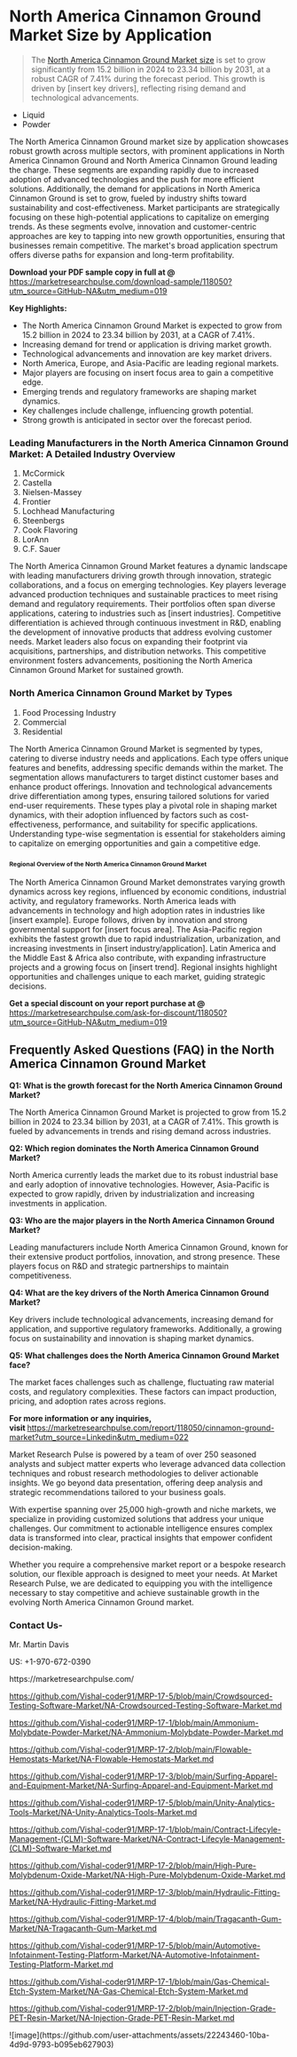 <h1>North America Cinnamon Ground Market&nbsp;Size by Application</h1><blockquote><p>The <a href="https://marketresearchpulse.com/download-sample/118050?utm_source=GitHub-NA&amp;utm_medium=019">North America Cinnamon Ground Market size</a> is set to grow significantly from 15.2 billion in 2024 to 23.34 billion by 2031, at a robust CAGR of 7.41% during the forecast period. This growth is driven by [insert key drivers], reflecting rising demand and technological advancements.</p></blockquote><ul><li>Liquid<li> Powder</li></ul><p>The North America Cinnamon Ground market size by application showcases robust growth across multiple sectors, with prominent applications in North America Cinnamon Ground and North America Cinnamon Ground leading the charge. These segments are expanding rapidly due to increased adoption of advanced technologies and the push for more efficient solutions. Additionally, the demand for applications in North America Cinnamon Ground is set to grow, fueled by industry shifts toward sustainability and cost-effectiveness. Market participants are strategically focusing on these high-potential applications to capitalize on emerging trends. As these segments evolve, innovation and customer-centric approaches are key to tapping into new growth opportunities, ensuring that businesses remain competitive. The market's broad application spectrum offers diverse paths for expansion and long-term profitability.</p><p><strong>Download your PDF sample copy in full at @ </strong><a href="https://marketresearchpulse.com/download-sample/118050?utm_source=GitHub-NA&amp;utm_medium=019">https://marketresearchpulse.com/download-sample/118050?utm_source=GitHub-NA&amp;utm_medium=019</a></p><p><strong>Key Highlights: </strong></p><ul><li>The North America Cinnamon Ground Market is expected to grow from 15.2 billion in 2024 to 23.34 billion by 2031, at a CAGR of 7.41%.</li><li>Increasing demand for trend or application is driving market growth.</li><li>Technological advancements and innovation are key market drivers.</li><li>North America, Europe, and Asia-Pacific are leading regional markets.</li><li>Major players are focusing on insert focus area to gain a competitive edge.</li><li>Emerging trends and regulatory frameworks are shaping market dynamics.</li><li>Key challenges include challenge, influencing growth potential.</li><li>Strong growth is anticipated in sector over the forecast period.</li></ul><h3>Leading Manufacturers in the North America Cinnamon Ground Market: A Detailed Industry Overview</h3><ol><li>McCormick</li><li>Castella</li><li>Nielsen-Massey</li><li>Frontier</li><li>Lochhead Manufacturing</li><li>Steenbergs</li><li>Cook Flavoring</li><li>LorAnn</li><li>C.F. Sauer</li></ol><div class="flex max-w-full flex-col flex-grow"><div class="min-h-8 text-message flex w-full flex-col items-end gap-2 whitespace-normal break-words [.text-message+&amp;]:mt-5" dir="auto" data-message-author-role="assistant" data-message-id="fd8432e4-4910-450d-b182-61b7bfb0a01f" data-message-model-slug="gpt-4o"><div class="flex w-full flex-col gap-1 empty:hidden first:pt-[3px]"><div class="markdown prose w-full break-words dark:prose-invert light"><p>The North America Cinnamon Ground Market features a dynamic landscape with leading manufacturers driving growth through innovation, strategic collaborations, and a focus on emerging technologies. Key players leverage advanced production techniques and sustainable practices to meet rising demand and regulatory requirements. Their portfolios often span diverse applications, catering to industries such as [insert industries]. Competitive differentiation is achieved through continuous investment in R&amp;D, enabling the development of innovative products that address evolving customer needs. Market leaders also focus on expanding their footprint via acquisitions, partnerships, and distribution networks. This competitive environment fosters advancements, positioning the North America Cinnamon Ground Market for sustained growth.</p></div></div></div></div><h3>North America Cinnamon Ground Market by Types</h3><ol><li>Food Processing Industry<li> Commercial<li> Residential</li></ol><div class="flex max-w-full flex-col flex-grow"><div class="min-h-8 text-message flex w-full flex-col items-end gap-2 whitespace-normal break-words [.text-message+&amp;]:mt-5" dir="auto" data-message-author-role="assistant" data-message-id="084470be-0bb7-4664-bddf-5156b4f41249" data-message-model-slug="gpt-4o-mini"><div class="flex w-full flex-col gap-1 empty:hidden first:pt-[3px]"><div class="markdown prose w-full break-words dark:prose-invert light"><p>The North America Cinnamon Ground Market is segmented by types, catering to diverse industry needs and applications. Each type offers unique features and benefits, addressing specific demands within the market. The segmentation allows manufacturers to target distinct customer bases and enhance product offerings. Innovation and technological advancements drive differentiation among types, ensuring tailored solutions for varied end-user requirements. These types play a pivotal role in shaping market dynamics, with their adoption influenced by factors such as cost-effectiveness, performance, and suitability for specific applications. Understanding type-wise segmentation is essential for stakeholders aiming to capitalize on emerging opportunities and gain a competitive edge.</p></div></div></div></div><h3><span style="font-size: 11px;">Regional Overview of the North America Cinnamon Ground Market</span></h3><div class="flex max-w-full flex-col flex-grow"><div class="min-h-8 text-message flex w-full flex-col items-end gap-2 whitespace-normal break-words [.text-message+&amp;]:mt-5" dir="auto" data-message-author-role="assistant" data-message-id="e9038762-ce64-4e30-91c9-9bd413514231" data-message-model-slug="gpt-4o-mini"><div class="flex w-full flex-col gap-1 empty:hidden first:pt-[3px]"><div class="markdown prose w-full break-words dark:prose-invert light"><p>The North America Cinnamon Ground Market demonstrates varying growth dynamics across key regions, influenced by economic conditions, industrial activity, and regulatory frameworks. North America leads with advancements in technology and high adoption rates in industries like [insert example]. Europe follows, driven by innovation and strong governmental support for [insert focus area]. The Asia-Pacific region exhibits the fastest growth due to rapid industrialization, urbanization, and increasing investments in [insert industry/application]. Latin America and the Middle East &amp; Africa also contribute, with expanding infrastructure projects and a growing focus on [insert trend]. Regional insights highlight opportunities and challenges unique to each market, guiding strategic decisions.</p></div></div></div></div><p><strong>Get a special discount on your report purchase at @ </strong><a href="https://marketresearchpulse.com/ask-for-discount/118050?utm_source=GitHub-NA&amp;utm_medium=019">https://marketresearchpulse.com/ask-for-discount/118050?utm_source=GitHub-NA&amp;utm_medium=019</a></p><h2>Frequently Asked Questions (FAQ) in the North America Cinnamon Ground Market</h2><p><strong>Q1: What is the growth forecast for the North America Cinnamon Ground Market?</strong></p><p>The North America Cinnamon Ground Market is projected to grow from 15.2 billion in 2024 to 23.34 billion by 2031, at a CAGR of 7.41%. This growth is fueled by advancements in trends and rising demand across industries.</p><p><strong>Q2: Which region dominates the North America Cinnamon Ground Market?</strong></p><p>North America currently leads the market due to its robust industrial base and early adoption of innovative technologies. However, Asia-Pacific is expected to grow rapidly, driven by industrialization and increasing investments in application.</p><p><strong>Q3: Who are the major players in the North America Cinnamon Ground Market?</strong></p><p>Leading manufacturers include North America Cinnamon Ground, known for their extensive product portfolios, innovation, and strong presence. These players focus on R&amp;D and strategic partnerships to maintain competitiveness.</p><p><strong>Q4: What are the key drivers of the North America Cinnamon Ground Market?</strong></p><p>Key drivers include technological advancements, increasing demand for application, and supportive regulatory frameworks. Additionally, a growing focus on sustainability and innovation is shaping market dynamics.</p><p><strong>Q5: What challenges does the North America Cinnamon Ground Market face?</strong></p><p>The market faces challenges such as challenge, fluctuating raw material costs, and regulatory complexities. These factors can impact production, pricing, and adoption rates across regions.</p><p><strong>For more information or any inquiries, visit&nbsp;</strong><a href="https://marketresearchpulse.com/report/118050/cinnamon-ground-market?utm_source=Linkedin&utm_medium=022">https://marketresearchpulse.com/report/118050/cinnamon-ground-market?utm_source=Linkedin&utm_medium=022</a></p><p>Market Research Pulse is powered by a team of over 250 seasoned analysts and subject matter experts who leverage advanced data collection techniques and robust research methodologies to deliver actionable insights. We go beyond data presentation, offering deep analysis and strategic recommendations tailored to your business goals.</p><p>With expertise spanning over 25,000 high-growth and niche markets, we specialize in providing customized solutions that address your unique challenges. Our commitment to actionable intelligence ensures complex data is transformed into clear, practical insights that empower confident decision-making.</p><p>Whether you require a comprehensive market report or a bespoke research solution, our flexible approach is designed to meet your needs. At Market Research Pulse, we are dedicated to equipping you with the intelligence necessary to stay competitive and achieve sustainable growth in the evolving North America Cinnamon Ground market.</p><h3><strong>Contact Us-</strong></h3><p>Mr. Martin Davis</p><p>US: +1-970-672-0390</p><p>https://marketresearchpulse.com/</p><p><a href="https://github.com/Vishal-coder91/MRP-17-5/blob/main/Crowdsourced-Testing-Software-Market/NA-Crowdsourced-Testing-Software-Market.md">https://github.com/Vishal-coder91/MRP-17-5/blob/main/Crowdsourced-Testing-Software-Market/NA-Crowdsourced-Testing-Software-Market.md</a></p><p><a href="https://github.com/Vishal-coder91/MRP-17-1/blob/main/Ammonium-Molybdate-Powder-Market/NA-Ammonium-Molybdate-Powder-Market.md">https://github.com/Vishal-coder91/MRP-17-1/blob/main/Ammonium-Molybdate-Powder-Market/NA-Ammonium-Molybdate-Powder-Market.md</a></p><p><a href="https://github.com/Vishal-coder91/MRP-17-2/blob/main/Flowable-Hemostats-Market/NA-Flowable-Hemostats-Market.md">https://github.com/Vishal-coder91/MRP-17-2/blob/main/Flowable-Hemostats-Market/NA-Flowable-Hemostats-Market.md</a></p><p><a href="https://github.com/Vishal-coder91/MRP-17-3/blob/main/Surfing-Apparel-and-Equipment-Market/NA-Surfing-Apparel-and-Equipment-Market.md">https://github.com/Vishal-coder91/MRP-17-3/blob/main/Surfing-Apparel-and-Equipment-Market/NA-Surfing-Apparel-and-Equipment-Market.md</a></p><p><a href="https://github.com/Vishal-coder91/MRP-17-5/blob/main/Unity-Analytics-Tools-Market/NA-Unity-Analytics-Tools-Market.md">https://github.com/Vishal-coder91/MRP-17-5/blob/main/Unity-Analytics-Tools-Market/NA-Unity-Analytics-Tools-Market.md</a></p><p><a href="https://github.com/Vishal-coder91/MRP-17-1/blob/main/Contract-Lifecyle-Management-(CLM)-Software-Market/NA-Contract-Lifecyle-Management-(CLM)-Software-Market.md">https://github.com/Vishal-coder91/MRP-17-1/blob/main/Contract-Lifecyle-Management-(CLM)-Software-Market/NA-Contract-Lifecyle-Management-(CLM)-Software-Market.md</a></p><p><a href="https://github.com/Vishal-coder91/MRP-17-2/blob/main/High-Pure-Molybdenum-Oxide-Market/NA-High-Pure-Molybdenum-Oxide-Market.md">https://github.com/Vishal-coder91/MRP-17-2/blob/main/High-Pure-Molybdenum-Oxide-Market/NA-High-Pure-Molybdenum-Oxide-Market.md</a></p><p><a href="https://github.com/Vishal-coder91/MRP-17-3/blob/main/Hydraulic-Fitting-Market/NA-Hydraulic-Fitting-Market.md">https://github.com/Vishal-coder91/MRP-17-3/blob/main/Hydraulic-Fitting-Market/NA-Hydraulic-Fitting-Market.md</a></p><p><a href="https://github.com/Vishal-coder91/MRP-17-4/blob/main/Tragacanth-Gum-Market/NA-Tragacanth-Gum-Market.md">https://github.com/Vishal-coder91/MRP-17-4/blob/main/Tragacanth-Gum-Market/NA-Tragacanth-Gum-Market.md</a></p><p><a href="https://github.com/Vishal-coder91/MRP-17-5/blob/main/Automotive-Infotainment-Testing-Platform-Market/NA-Automotive-Infotainment-Testing-Platform-Market.md">https://github.com/Vishal-coder91/MRP-17-5/blob/main/Automotive-Infotainment-Testing-Platform-Market/NA-Automotive-Infotainment-Testing-Platform-Market.md</a></p><p><a href="https://github.com/Vishal-coder91/MRP-17-1/blob/main/Gas-Chemical-Etch-System-Market/NA-Gas-Chemical-Etch-System-Market.md">https://github.com/Vishal-coder91/MRP-17-1/blob/main/Gas-Chemical-Etch-System-Market/NA-Gas-Chemical-Etch-System-Market.md</a></p><p><a href="https://github.com/Vishal-coder91/MRP-17-2/blob/main/Injection-Grade-PET-Resin-Market/NA-Injection-Grade-PET-Resin-Market.md">https://github.com/Vishal-coder91/MRP-17-2/blob/main/Injection-Grade-PET-Resin-Market/NA-Injection-Grade-PET-Resin-Market.md</a></p>
![image](https://github.com/user-attachments/assets/22243460-10ba-4d9d-9793-b095eb627903)
